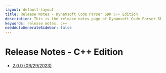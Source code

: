 ```yaml
---
layout: default-layout
title: Release Notes - Dynamsoft Code Parser SDK C++ Edition
description: This is the release notes page of Dynamsoft Code Parser SDK C++ Edition.
keywords: release notes, c++
needAutoGenerateSidebar: false
---
```


# Release Notes - C++ Edition

- [2.0.0 (06/29/2023)](cpp-2.md#200-06292023)
